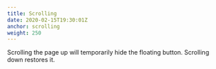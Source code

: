 ```yaml
---
title: Scrolling
date: 2020-02-15T19:30:01Z
anchor: scrolling
weight: 250
---
```


Scrolling the page up will temporarily hide the floating
button. Scrolling down restores it.
